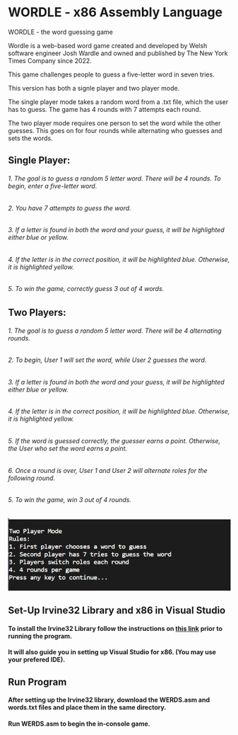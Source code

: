 # WORDLE - x86 Assembly Language
WORDLE - the word guessing game

Wordle is a web-based word game created and developed by Welsh software engineer Josh Wardle and owned and published by The New York Times Company since 2022.

This game challenges people to guess a five-letter word in seven tries. 

This version has both a signle player and two player mode. 

The single player mode takes a random word from a .txt file, which the user has to guess. The game has 4 rounds with 7 attempts each round.

The two player mode requires one person to set the word while the other guesses. This goes on for four rounds while alternating who guesses and sets the words.

## Single Player: 
###### 1. The goal is to guess a random 5 letter word. There will be 4 rounds. To begin, enter a five-letter word.
###### 2. You have 7 attempts to guess the word.
###### 3. If a letter is found in both the word and your guess, it will be highlighted either blue or yellow.
###### 4. If the letter is in the correct position, it will be highlighted blue. Otherwise, it is highlighted yellow.
###### 5. To win the game, correctly guess 3 out of 4 words. 


## Two Players: 
###### 1. The goal is to guess a random 5 letter word. There will be 4 alternating rounds. 
###### 2. To begin, User 1 will set the word, while User 2 guesses the word.
###### 3. If a letter is found in both the word and your guess, it will be highlighted either blue or yellow.
###### 4. If the letter is in the correct position, it will be highlighted blue. Otherwise, it is highlighted yellow.
###### 5. If the word is guessed correctly, the guesser earns a point. Otherwise, the User who set the word earns a point.
###### 6. Once a round is over, User 1 and User 2 will alternate roles for the following round.
###### 5. To win the game, win 3 out of 4 rounds. 
![alt text](https://github.com/Ismaelc78/WORDLE/blob/main/Werdle%20screenshot.png "WERDLE screenshot")


## Set-Up Irvine32 Library and x86 in Visual Studio 
#### To install the Irvine32 Library follow the instructions on [this link](http://asmirvine.com/gettingstartedvs2019/index.htm) prior to running the program.
#### It will also guide you in setting up Visual Studio for x86. (You may use your prefered IDE).

## Run Program
#### After setting up the Irvine32 library, download the WERDS.asm and words.txt files and place them in the same directory.
#### Run WERDS.asm to begin the in-console game.


